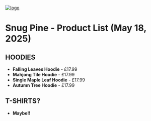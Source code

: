 [![logo](https://dl.dropboxusercontent.com/scl/fi/vbf1fqlqrmqq8nehqt09u/Photo-17-05-2025-6-24-44-pm.jpg?rlkey=qanpnp51yaaqe15gzolg8qtx6&st=rjqtngb2&dl=1)](https://snugpine.netlify.app/#products)

# Snug Pine - Product List (May 18, 2025)

## HOODIES
- **Falling Leaves Hoodie** - £17.99  
- **Mahjong Tile Hoodie** - £17.99  
- **Single Maple Leaf Hoodie** - £17.99  
- **Autumn Tree Hoodie** - £17.99   

## T-SHIRTS?
- **Maybe!!**
